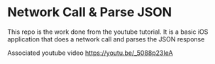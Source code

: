 # Network Call & Parse JSON

This repo is the work done from the youtube tutorial. It is a basic iOS application that does a network call and parses the JSON response

Associated youtube video
https://youtu.be/_5088p23IeA
